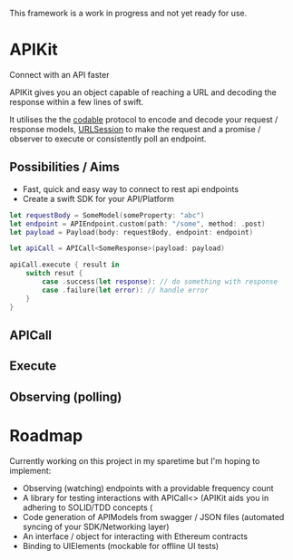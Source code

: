 This framework is a work in progress and not yet ready for use.

# APIKit
Connect with an API faster

APIKit gives you an object capable of reaching a URL and decoding the response within a few lines of swift.

It utilises the the [codable](https://developer.apple.com/documentation/swift/codable) protocol to encode and decode your request / response models, [URLSession](https://developer.apple.com/documentation/foundation/urlsession) to make the request and a promise / observer to execute or consistently poll an endpoint.

## Possibilities / Aims

- Fast, quick and easy way to connect to rest api endpoints
- Create a swift SDK for your API/Platform

```swift
let requestBody = SomeModel(someProperty: "abc")
let endpoint = APIEndpoint.custom(path: "/some", method: .post)
let payload = Payload(body: requestBody, endpoint: endpoint)

let apiCall = APICall<SomeResponse>(payload: payload)

apiCall.execute { result in
    switch resut {
        case .success(let response): // do something with response
        case .failure(let error): // handle error
    }
}
```


## APICall<APIModel>


## Execute

## Observing (polling)


# Roadmap

Currently working on this project in my sparetime but I'm hoping to implement:

- Observing (watching) endpoints with a providable frequency count
- A library for testing interactions with APICall<> (APIKit aids you in adhering to SOLID/TDD concepts (
- Code generation of APIModels from swagger / JSON files (automated syncing of your SDK/Networking layer)
- An interface / object for interacting with Ethereum contracts
- Binding to UIElements (mockable for offline UI tests)
